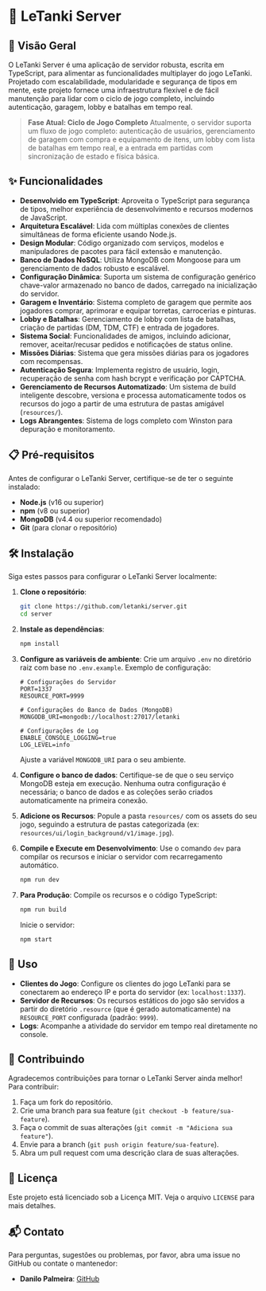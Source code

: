 # 🚀 LeTanki Server

## 🌟 Visão Geral

O LeTanki Server é uma aplicação de servidor robusta, escrita em TypeScript, para alimentar as funcionalidades multiplayer do jogo LeTanki. Projetado com escalabilidade, modularidade e segurança de tipos em mente, este projeto fornece uma infraestrutura flexível e de fácil manutenção para lidar com o ciclo de jogo completo, incluindo autenticação, garagem, lobby e batalhas em tempo real.

> **Fase Atual: Ciclo de Jogo Completo**
> Atualmente, o servidor suporta um fluxo de jogo completo: autenticação de usuários, gerenciamento de garagem com compra e equipamento de itens, um lobby com lista de batalhas em tempo real, e a entrada em partidas com sincronização de estado e física básica.

## ✨ Funcionalidades

- **Desenvolvido em TypeScript**: Aproveita o TypeScript para segurança de tipos, melhor experiência de desenvolvimento e recursos modernos de JavaScript.
- **Arquitetura Escalável**: Lida com múltiplas conexões de clientes simultâneas de forma eficiente usando Node.js.
- **Design Modular**: Código organizado com serviços, modelos e manipuladores de pacotes para fácil extensão e manutenção.
- **Banco de Dados NoSQL**: Utiliza MongoDB com Mongoose para um gerenciamento de dados robusto e escalável.
- **Configuração Dinâmica**: Suporta um sistema de configuração genérico chave-valor armazenado no banco de dados, carregado na inicialização do servidor.
- **Garagem e Inventário**: Sistema completo de garagem que permite aos jogadores comprar, aprimorar e equipar torretas, carrocerias e pinturas.
- **Lobby e Batalhas**: Gerenciamento de lobby com lista de batalhas, criação de partidas (DM, TDM, CTF) e entrada de jogadores.
- **Sistema Social**: Funcionalidades de amigos, incluindo adicionar, remover, aceitar/recusar pedidos e notificações de status online.
- **Missões Diárias**: Sistema que gera missões diárias para os jogadores com recompensas.
- **Autenticação Segura**: Implementa registro de usuário, login, recuperação de senha com hash bcrypt e verificação por CAPTCHA.
- **Gerenciamento de Recursos Automatizado**: Um sistema de build inteligente descobre, versiona e processa automaticamente todos os recursos do jogo a partir de uma estrutura de pastas amigável (`resources/`).
- **Logs Abrangentes**: Sistema de logs completo com Winston para depuração e monitoramento.

## 📋 Pré-requisitos

Antes de configurar o LeTanki Server, certifique-se de ter o seguinte instalado:

- **Node.js** (v16 ou superior)
- **npm** (v8 ou superior)
- **MongoDB** (v4.4 ou superior recomendado)
- **Git** (para clonar o repositório)

## 🛠️ Instalação

Siga estes passos para configurar o LeTanki Server localmente:

1.  **Clone o repositório**:

    ```sh
    git clone https://github.com/letanki/server.git
    cd server
    ```

2.  **Instale as dependências**:

    ```sh
    npm install
    ```

3.  **Configure as variáveis de ambiente**:
    Crie um arquivo `.env` no diretório raiz com base no `.env.example`. Exemplo de configuração:

    ```env
    # Configurações do Servidor
    PORT=1337
    RESOURCE_PORT=9999

    # Configurações do Banco de Dados (MongoDB)
    MONGODB_URI=mongodb://localhost:27017/letanki

    # Configurações de Log
    ENABLE_CONSOLE_LOGGING=true
    LOG_LEVEL=info
    ```

    Ajuste a variável `MONGODB_URI` para o seu ambiente.

4.  **Configure o banco de dados**:
    Certifique-se de que o seu serviço MongoDB esteja em execução. Nenhuma outra configuração é necessária; o banco de dados e as coleções serão criados automaticamente na primeira conexão.

5.  **Adicione os Recursos**:
    Popule a pasta `resources/` com os assets do seu jogo, seguindo a estrutura de pastas categorizada (ex: `resources/ui/login_background/v1/image.jpg`).

6.  **Compile e Execute em Desenvolvimento**:
    Use o comando `dev` para compilar os recursos e iniciar o servidor com recarregamento automático.

    ```sh
    npm run dev
    ```

7.  **Para Produção**:
    Compile os recursos e o código TypeScript:
    ```sh
    npm run build
    ```
    Inicie o servidor:
    ```sh
    npm start
    ```

## 🚀 Uso

- **Clientes do Jogo**: Configure os clientes do jogo LeTanki para se conectarem ao endereço IP e porta do servidor (ex: `localhost:1337`).
- **Servidor de Recursos**: Os recursos estáticos do jogo são servidos a partir do diretório `.resource` (que é gerado automaticamente) na `RESOURCE_PORT` configurada (padrão: `9999`).
- **Logs**: Acompanhe a atividade do servidor em tempo real diretamente no console.

## 🤝 Contribuindo

Agradecemos contribuições para tornar o LeTanki Server ainda melhor! Para contribuir:

1.  Faça um fork do repositório.
2.  Crie uma branch para sua feature (`git checkout -b feature/sua-feature`).
3.  Faça o commit de suas alterações (`git commit -m "Adiciona sua feature"`).
4.  Envie para a branch (`git push origin feature/sua-feature`).
5.  Abra um pull request com uma descrição clara de suas alterações.

## 📜 Licença

Este projeto está licenciado sob a Licença MIT. Veja o arquivo `LICENSE` para mais detalhes.

## 📬 Contato

Para perguntas, sugestões ou problemas, por favor, abra uma issue no GitHub ou contate o mantenedor:

- **Danilo Palmeira**: [GitHub](https://github.com/danilopalmeira)
